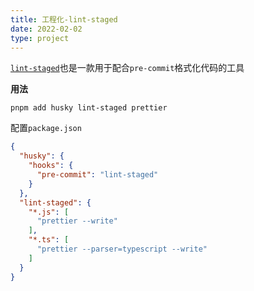 ```yaml
---
title: 工程化-lint-staged
date: 2022-02-02
type: project
---
```


[`lint-staged`](https://github.com/okonet/lint-staged)也是一款用于配合`pre-commit`格式化代码的工具

**用法**

```shell
pnpm add husky lint-staged prettier
```

配置`package.json`

```json
{
  "husky": {
    "hooks": {
      "pre-commit": "lint-staged"
    }
  },
  "lint-staged": {
    "*.js": [
      "prettier --write"
    ],
    "*.ts": [
      "prettier --parser=typescript --write"
    ]
  }
}
```